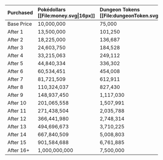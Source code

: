 Purchased | Pokédollars [[File:money.svg\|16px]] | Dungeon Tokens [[File:dungeonToken.svg\|16px]] | Quest Points [[File:questPoint.svg\|16px]] | Battle Points [[File:battlePoint.svg\|16px]] | Diamonds [[File:diamond.svg\|16px]] | Farm Points [[File:farmPoint.svg\|16px]]
:--- | :--- | :--- | :--- | :--- | :--- | :---
Base Price | 10,000,000 | 75,000 | 3,000 | 500 | 50 | 3,000
After 1 | 13,500,000 | 101,250 | 4,050 | 675 | 67 | 4,050
After 2 | 18,225,000 | 136,687 | 5,467 | 911 | 91 | 5467
After 3 | 24,603,750 | 184,528 | 7,381 | 1,230 | 123 | 7,381
After 4 | 33,215,063 | 249,112 | 9,964 | 1,660 | 166 | 9,964
After 5 | 44,840,334 | 336,302 | 13,452 | 2,242 | 224 | 13,452
After 6 | 60,534,451 | 454,008 | 18,160 | 3,026 | 302 | 18,160
After 7 | 81,721,509 | 612,911 | 24,516 | 4,086 | 408 | 24,516
After 8 | 110,324,037 | 827,430 | 33,097 | 5,516 | 551 | 33,097
After 9 | 148,937,450 | 1,117,030 | 44,681 | 7,446 | 744 | 44,681
After 10 | 201,065,558 | 1,507,991 | 60,319 | 10,053 | 1,005 | 60,319
After 11 | 271,438,504 | 2,035,788 | 81,431 | 13,571 | 1,357 | 81,431
After 12 | 366,441,980 | 2,748,314 | 109,932 | 18,322 | 1,832 | 109,932
After 13 | 494,696,673 | 3,710,225 | 148,409 | 24,734 | 2,473 | 148,409
After 14 | 667,840,509 | 5,008,803 | 200,352 | 33,392 | 3,339 | 200,352
After 15 | 901,584,688 | 6,761,885 | 270,475 | 45,079 | 4,507 | 270,475
After 16+ | 1,000,000,000 | 7,500,000 | 300,000 | 50,000 | 5,000 | 300,000